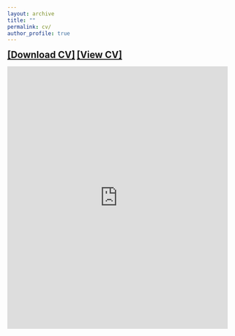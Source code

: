 ```yaml
---
layout: archive
title: ""
permalink: cv/
author_profile: true
---
```

<a href="https://priyanka-mondal.github.io/CV/priyanka.pdf" download="Priyanka_Mondal_CV.pdf" target="_blank" style="font-weight:bold; font-size: 1.5em;">[Download CV]</a>
<a href="https://priyanka-mondal.github.io/CV/priyanka.pdf" target="_blank" style="font-weight:bold; font-size: 1.5em;">[View CV]</a>


<iframe
    src="https://drive.google.com/viewerng/viewer?embedded=true&url=https://priyanka-mondal.github.io/CV/priyanka.pdf#toolbar=0&scrollbar=0"
    frameBorder="0"
    scrolling="auto"
    height="600px"
    width="100%"
></iframe>
